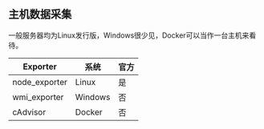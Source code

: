 ## 主机数据采集

一般服务器均为Linux发行版，Windows很少见，Docker可以当作一台主机来看待。

| Exporter      | 系统    | 官方 |
| ------------- | ------- | ---- |
| node_exporter | Linux   | 是   |
| wmi_exporter  | Windows | 否   |
| cAdvisor      | Docker  | 否   |

